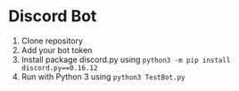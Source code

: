 # Discord Bot

1. Clone repository
1. Add your bot token
1. Install package discord.py using `python3 -m pip install discord.py==0.16.12`
1. Run with Python 3 using `python3 TestBot.py`
